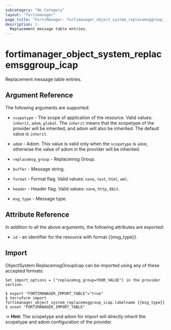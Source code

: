 ```yaml
---
subcategory: "No Category"
layout: "fortimanager"
page_title: "FortiManager: fortimanager_object_system_replacemsggroup_icap"
description: |-
  Replacement message table entries.
---
```


# fortimanager_object_system_replacemsggroup_icap
Replacement message table entries.

## Argument Reference


The following arguments are supported:

* `scopetype` - The scope of application of the resource. Valid values: `inherit`, `adom`, `global`. The `inherit` means that the scopetype of the provider will be inherited, and adom will also be inherited. The default value is `inherit`.
* `adom` - Adom. This value is valid only when the `scopetype` is `adom`, otherwise the value of adom in the provider will be inherited.
* `replacemsg_group` - Replacemsg Group.

* `buffer` - Message string.
* `format` - Format flag. Valid values: `none`, `text`, `html`, `wml`.

* `header` - Header flag. Valid values: `none`, `http`, `8bit`.

* `msg_type` - Message type.


## Attribute Reference

In addition to all the above arguments, the following attributes are exported:
* `id` - an identifier for the resource with format {{msg_type}}.

## Import

ObjectSystem ReplacemsgGroupIcap can be imported using any of these accepted formats:
```
Set import_options = ["replacemsg_group=YOUR_VALUE"] in the provider section.

$ export "FORTIMANAGER_IMPORT_TABLE"="true"
$ terraform import fortimanager_object_system_replacemsggroup_icap.labelname {{msg_type}}
$ unset "FORTIMANAGER_IMPORT_TABLE"
```
-> **Hint:** The scopetype and adom for import will directly inherit the scopetype and adom configuration of the provider.
